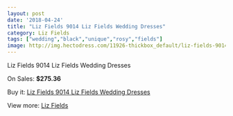 ```yaml
---
layout: post
date: '2018-04-24'
title: "Liz Fields 9014 Liz Fields Wedding Dresses"
category: Liz Fields
tags: ["wedding","black","unique","rosy","fields"]
image: http://img.hectodress.com/11926-thickbox_default/liz-fields-9014-liz-fields-wedding-dresses.jpg
---
```

Liz Fields 9014 Liz Fields Wedding Dresses

On Sales: **$275.36**
<a href="https://www.hectodress.com/liz-fields/5864-liz-fields-9014-liz-fields-wedding-dresses.html"><amp-img layout="responsive" width="600" height="600" src="//img.hectodress.com/11926-thickbox_default/liz-fields-9014-liz-fields-wedding-dresses.jpg" alt="Liz Fields 9014 Liz Fields Wedding Dresses 0" /></a>
<a href="https://www.hectodress.com/liz-fields/5864-liz-fields-9014-liz-fields-wedding-dresses.html"><amp-img layout="responsive" width="600" height="600" src="//img.hectodress.com/11927-thickbox_default/liz-fields-9014-liz-fields-wedding-dresses.jpg" alt="Liz Fields 9014 Liz Fields Wedding Dresses 1" /></a>

Buy it: [Liz Fields 9014 Liz Fields Wedding Dresses](https://www.hectodress.com/liz-fields/5864-liz-fields-9014-liz-fields-wedding-dresses.html "Liz Fields 9014 Liz Fields Wedding Dresses")

View more: [Liz Fields](https://www.hectodress.com/102-liz-fields "Liz Fields")